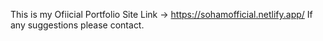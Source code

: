 This is my Ofiicial Portfolio Site 
Link -> https://sohamofficial.netlify.app/
If any suggestions please contact.
